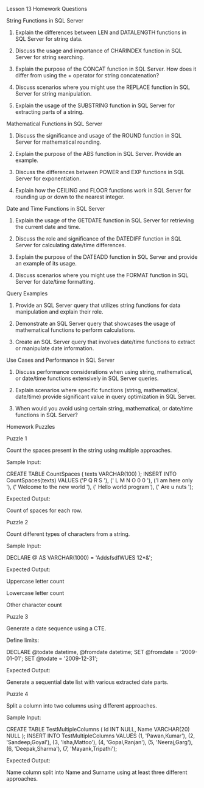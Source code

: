 Lesson 13 Homework Questions

String Functions in SQL Server

1. Explain the differences between LEN and DATALENGTH functions in SQL Server for string data.


2. Discuss the usage and importance of CHARINDEX function in SQL Server for string searching.


3. Explain the purpose of the CONCAT function in SQL Server. How does it differ from using the + operator for string concatenation?


4. Discuss scenarios where you might use the REPLACE function in SQL Server for string manipulation.


5. Explain the usage of the SUBSTRING function in SQL Server for extracting parts of a string.



Mathematical Functions in SQL Server

1. Discuss the significance and usage of the ROUND function in SQL Server for mathematical rounding.


2. Explain the purpose of the ABS function in SQL Server. Provide an example.


3. Discuss the differences between POWER and EXP functions in SQL Server for exponentiation.


4. Explain how the CEILING and FLOOR functions work in SQL Server for rounding up or down to the nearest integer.



Date and Time Functions in SQL Server

1. Explain the usage of the GETDATE function in SQL Server for retrieving the current date and time.


2. Discuss the role and significance of the DATEDIFF function in SQL Server for calculating date/time differences.


3. Explain the purpose of the DATEADD function in SQL Server and provide an example of its usage.


4. Discuss scenarios where you might use the FORMAT function in SQL Server for date/time formatting.



Query Examples

1. Provide an SQL Server query that utilizes string functions for data manipulation and explain their role.


2. Demonstrate an SQL Server query that showcases the usage of mathematical functions to perform calculations.


3. Create an SQL Server query that involves date/time functions to extract or manipulate date information.



Use Cases and Performance in SQL Server

1. Discuss performance considerations when using string, mathematical, or date/time functions extensively in SQL Server queries.


2. Explain scenarios where specific functions (string, mathematical, date/time) provide significant value in query optimization in SQL Server.


3. When would you avoid using certain string, mathematical, or date/time functions in SQL Server?



Homework Puzzles

Puzzle 1

Count the spaces present in the string using multiple approaches.

Sample Input:


CREATE TABLE CountSpaces ( texts VARCHAR(100) );
INSERT INTO CountSpaces(texts) VALUES
('P Q R S '),
(' L M N O 0 0     '),
('I  am here only '),
(' Welcome to the new world '),
(' Hello world program'),
(' Are u nuts ');

Expected Output:

Count of spaces for each row.



Puzzle 2

Count different types of characters from a string.

Sample Input:


DECLARE @ AS VARCHAR(1000) = 'AddsfsdfWUES 12*&';

Expected Output:

Uppercase letter count

Lowercase letter count

Other character count



Puzzle 3

Generate a date sequence using a CTE.

Define limits:


DECLARE @todate datetime, @fromdate datetime;
SET @fromdate = '2009-01-01';
SET @todate = '2009-12-31';

Expected Output:

Generate a sequential date list with various extracted date parts.



Puzzle 4

Split a column into two columns using different approaches.

Sample Input:


CREATE TABLE TestMultipleColumns ( Id INT NULL, Name VARCHAR(20) NULL );
INSERT INTO TestMultipleColumns VALUES
(1, 'Pawan,Kumar'),
(2, 'Sandeep,Goyal'),
(3, 'Isha,Mattoo'),
(4, 'Gopal,Ranjan'),
(5, 'Neeraj,Garg'),
(6, 'Deepak,Sharma'),
(7, 'Mayank,Tripathi');

Expected Output:

Name column split into Name and Surname using at least three different approaches.



